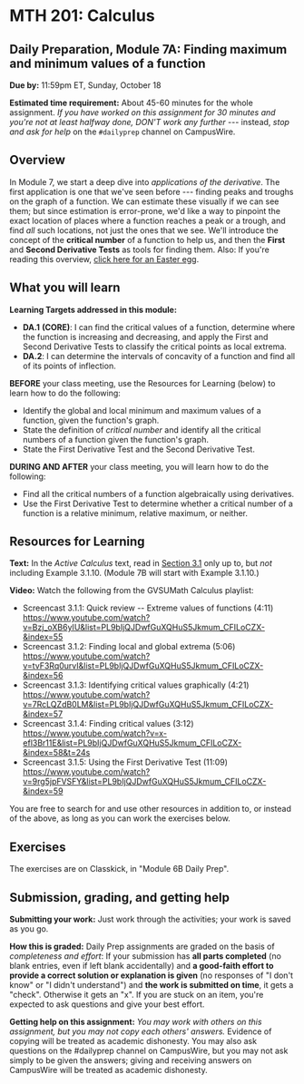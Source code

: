 
# MTH 201: Calculus

## Daily Preparation, Module 7A: Finding maximum and minimum values of a function 

**Due by:** 11:59pm ET, Sunday, October 18

**Estimated time requirement:** About 45-60 minutes for the whole assignment. *If you have worked on this assignment for 30 minutes and you're not at least halfway done, DON'T work any further* --- instead, *stop and ask for help* on the `#dailyprep` channel on CampusWire. 

## Overview 

In Module 7, we start a deep dive into *applications of the derivative*. The first application is one that we've seen before --- finding peaks and troughs on the graph of a function. We can estimate these visually if we can see them; but since estimation is error-prone, we'd like a way to pinpoint the exact location of places where a function reaches a peak or a trough, and find *all* such locations, not just the ones that we see. We'll introduce the concept of the **critical number** of a function to help us, and then the **First** and **Second Derivative Tests** as tools for finding them. Also: If you're reading this overview, [click here for an Easter egg](https://docs.google.com/forms/d/e/1FAIpQLSci5k_ZQzsQnTW_knz18WhXtoyNCpbD5EpvjYzzJwUjQ4m__w/viewform). 

## What you will learn 

**Learning Targets addressed in this module:** 

-   **DA.1**  **(CORE)**: I can find the critical values of a function, determine where the function is increasing and decreasing, and apply the First and Second Derivative Tests to classify the critical points as local extrema.
-   **DA.2**: I can determine the intervals of concavity of a function and find all of its points of inflection.


**BEFORE** your class meeting, use the Resources for Learning (below) to learn how to do the following: 

+ Identify the global and local minimum and maximum values of a function, given the function's graph.
+ State the definition of _critical number_ and identify all the critical numbers of a function given the function's graph.
+ State the First Derivative Test and the Second Derivative Test.  

**DURING AND AFTER** your class meeting, you will learn how to do the following: 

+ Find all the critical numbers of a function algebraically using derivatives.
+ Use the First Derivative Test to determine whether a critical number of a function is a relative minimum, relative maximum, or neither.




## Resources for Learning


**Text:** In the _Active Calculus_ text, read in [Section 3.1](https://activecalculus.org/single/sec-3-1-tests.html) only up to, but _not_ including Example 3.1.10. (Module 7B will start with Example 3.1.10.) 


**Video:** Watch the following from the GVSUMath Calculus playlist: 

- Screencast 3.1.1: Quick review -- Extreme values of functions (4:11) https://www.youtube.com/watch?v=Bzj_oXB6yIU&list=PL9bIjQJDwfGuXQHuS5Jkmum_CFILoCZX-&index=55
- Screencast 3.1.2: Finding local and global extrema (5:06) https://www.youtube.com/watch?v=tvF3Rq0urvI&list=PL9bIjQJDwfGuXQHuS5Jkmum_CFILoCZX-&index=56
- Screencast 3.1.3: Identifying critical values graphically (4:21) https://www.youtube.com/watch?v=7RcLQZdB0LM&list=PL9bIjQJDwfGuXQHuS5Jkmum_CFILoCZX-&index=57
- Screencast 3.1.4: Finding critical values (3:12) https://www.youtube.com/watch?v=x-efl3Br11E&list=PL9bIjQJDwfGuXQHuS5Jkmum_CFILoCZX-&index=58&t=24s
- Screencast 3.1.5: Using the First Derivative Test (11:09) https://www.youtube.com/watch?v=9rg5jpFVSFY&list=PL9bIjQJDwfGuXQHuS5Jkmum_CFILoCZX-&index=59


You are free to search for and use other resources in addition to, or instead of the above, as long as you can work the exercises below.


## Exercises

The exercises are on Classkick, in "Module 6B Daily Prep". 

## Submission, grading, and getting help 

**Submitting your work:** Just work through the activities; your work is saved as you go. 

**How this is graded:** Daily Prep assignments are graded on the basis of *completeness and effort*: If your submission has **all parts completed** (no blank entries, even if left blank accidentally) and **a good-faith effort to provide a correct solution or explanation is given** (no responses of "I don't know" or "I didn't understand") and **the work is submitted on time**, it gets a "check". Otherwise it gets an "x". If you are stuck on an item, you're expected to ask questions and give your best effort.  

**Getting help on this assignment:** *You may work with others on this assignment, but you may not copy each others' answers.* Evidence of copying will be treated as academic dishonesty. You may also ask questions on the #dailyprep channel on CampusWire, but you may not ask simply to be given the answers; giving and receiving answers on CampusWire will be treated as academic dishonesty.
<!--stackedit_data:
eyJoaXN0b3J5IjpbMTYzNzk1NDA3NiwtMjg2MTA1MzA0XX0=
-->